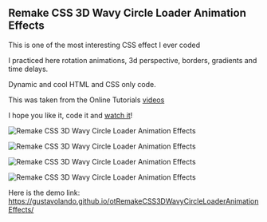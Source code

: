 ## Remake CSS 3D Wavy Circle Loader Animation Effects

This is one of the most interesting CSS effect I ever coded

I practiced here rotation animations, 3d perspective, borders, gradients and time delays.

Dynamic and cool HTML and CSS only code.

This was taken from the Online Tutorials [videos](https://www.youtube.com/watch?v=1EghfNK218U)

I hope you like it, code it and [watch it](https://gustavolando.github.io/otRemakeCSS3DWavyCircleLoaderAnimationEffects/)!

![Remake CSS 3D Wavy Circle Loader Animation Effects](https://gustavolando.github.io/otRemakeCSS3DWavyCircleLoaderAnimationEffects/Remake%20CSS%203D%20Wavy%20Circle%20Loader%20Animation%20Effects%201.png)

![Remake CSS 3D Wavy Circle Loader Animation Effects](https://gustavolando.github.io/otRemakeCSS3DWavyCircleLoaderAnimationEffects/Remake%20CSS%203D%20Wavy%20Circle%20Loader%20Animation%20Effects%202.png)

![Remake CSS 3D Wavy Circle Loader Animation Effects](https://gustavolando.github.io/otRemakeCSS3DWavyCircleLoaderAnimationEffects/Remake%20CSS%203D%20Wavy%20Circle%20Loader%20Animation%20Effects%203.png)

![Remake CSS 3D Wavy Circle Loader Animation Effects](https://gustavolando.github.io/otRemakeCSS3DWavyCircleLoaderAnimationEffects/Remake%20CSS%203D%20Wavy%20Circle%20Loader%20Animation%20Effects%204.png)

Here is the demo link:  https://gustavolando.github.io/otRemakeCSS3DWavyCircleLoaderAnimationEffects/
